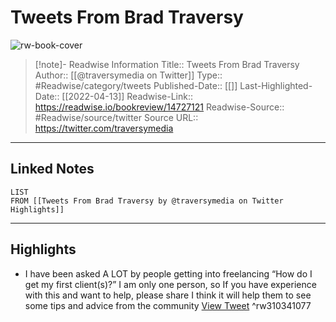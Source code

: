 # Tweets From Brad Traversy

![rw-book-cover](https://pbs.twimg.com/profile_images/856983737426423809/6jebtwP-.jpg)
<br>
>[!note]- Readwise Information
>Title:: Tweets From Brad Traversy
>Author:: [[@traversymedia on Twitter]]
>Type:: #Readwise/category/tweets
>Published-Date:: [[]]
>Last-Highlighted-Date:: [[2022-04-13]]
>Readwise-Link:: https://readwise.io/bookreview/14727121
>Readwise-Source:: #Readwise/source/twitter
>Source URL:: https://twitter.com/traversymedia
--- 

## Linked Notes
```dataview
LIST
FROM [[Tweets From Brad Traversy by @traversymedia on Twitter Highlights]]
```

---

## Highlights
- I have been asked A LOT by people getting into freelancing
  “How do I get my first client(s)?” 
  I am only one person, so If you have experience with this and want to help, please share 
  I think it will help them to see some tips and advice from the community [View Tweet](https://readwise.io/open/310341077) ^rw310341077
